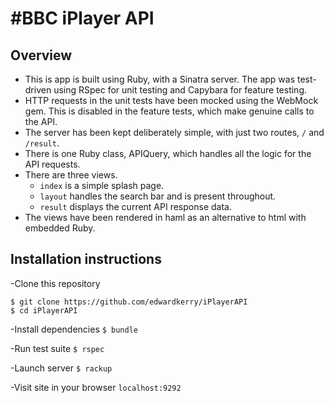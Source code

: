 #BBC iPlayer API
=================

Overview
-------
- This is app is built using Ruby, with a Sinatra server. The app was test-driven using RSpec for unit testing and Capybara for feature testing.
- HTTP requests in the unit tests have been mocked using the WebMock gem. This is disabled in the feature tests, which make genuine calls to the API.
- The server has been kept deliberately simple, with just two routes, `/` and `/result`.
- There is one Ruby class, APIQuery, which handles all the logic for the API requests.
- There are three views.
  * `index` is a simple splash page.
  * `layout` handles the search bar and is present throughout.
  * `result` displays the current API response data.
- The views have been rendered in haml as an alternative to html with embedded Ruby.

Installation instructions
-------
-Clone this repository
```
$ git clone https://github.com/edwardkerry/iPlayerAPI
$ cd iPlayerAPI
```

-Install dependencies
`$ bundle`

-Run test suite
`$ rspec`

-Launch server
`$ rackup`

-Visit site in your browser
`localhost:9292`
